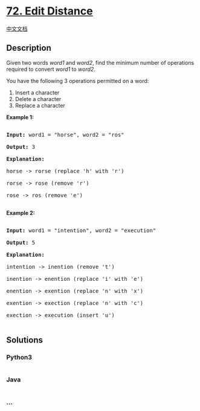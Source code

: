 # [72. Edit Distance](https://leetcode.com/problems/edit-distance)

[中文文档](/solution/0000-0099/0072.Edit%20Distance/README.md)

## Description

<p>Given two words <em>word1</em> and <em>word2</em>, find the minimum number of operations required to convert <em>word1</em> to <em>word2</em>.</p>

<p>You have the following 3 operations permitted on a word:</p>

<ol>
    <li>Insert a character</li>
    <li>Delete a character</li>
    <li>Replace a character</li>
</ol>

<p><strong>Example 1:</strong></p>

<pre>

<strong>Input:</strong> word1 = &quot;horse&quot;, word2 = &quot;ros&quot;

<strong>Output:</strong> 3

<strong>Explanation:</strong> 

horse -&gt; rorse (replace &#39;h&#39; with &#39;r&#39;)

rorse -&gt; rose (remove &#39;r&#39;)

rose -&gt; ros (remove &#39;e&#39;)

</pre>

<p><strong>Example 2:</strong></p>

<pre>

<strong>Input:</strong> word1 = &quot;intention&quot;, word2 = &quot;execution&quot;

<strong>Output:</strong> 5

<strong>Explanation:</strong> 

intention -&gt; inention (remove &#39;t&#39;)

inention -&gt; enention (replace &#39;i&#39; with &#39;e&#39;)

enention -&gt; exention (replace &#39;n&#39; with &#39;x&#39;)

exention -&gt; exection (replace &#39;n&#39; with &#39;c&#39;)

exection -&gt; execution (insert &#39;u&#39;)

</pre>

## Solutions

<!-- tabs:start -->

### **Python3**

```python

```

### **Java**

```java

```

### **...**

```

```

<!-- tabs:end -->
